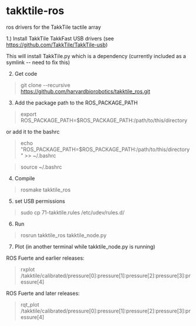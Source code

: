 takktile-ros
============

ros drivers for the TakkTile tactile array

1.) Install TakkTile TakkFast USB drivers (see https://github.com/TakkTile/TakkTile-usb)

This will install TakkTile.py which is a dependency (currently included as a symlink -- need to fix this)

2) Get code

> git clone --recursive https://github.com/harvardbiorobotics/takktile_ros.git

3) Add the package path to the ROS_PACKAGE_PATH

> export ROS_PACKAGE_PATH=$ROS_PACKAGE_PATH:/path/to/this/directory

or add it to the bashrc

> echo "ROS_PACKAGE_PATH=\$ROS_PACKAGE_PATH:/path/to/this/directory" >> ~/.bashrc

> source ~/.bashrc

4) Compile

> rosmake takktile_ros

5) set USB permissions

> sudo cp 71-takktile.rules /etc/udev/rules.d/

6) Run
> rosrun takktile_ros takktile_node.py

7) Plot (in another terminal while takktile_node.py is running)

ROS Fuerte and earlier releases:
> rxplot /takktile/calibrated/pressure[0]:pressure[1]:pressure[2]:pressure[3]:pressure[4]

ROS Fuerte and later releases:
> rqt_plot /takktile/calibrated/pressure[0]:pressure[1]:pressure[2]:pressure[3]:pressure[4]

